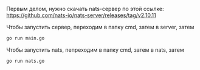 Первым делом, нужно скачать nats-сервер по этой ссылке: https://github.com/nats-io/nats-server/releases/tag/v2.10.11

Чтобы запустить сервер, переходим в папку cmd, затем в server, затем 
```sh
go run main.go
```

Чтобы запустить nats, пепреходим в папку cmd, затем в nats, затем 
```sh
go run nats.go
```

